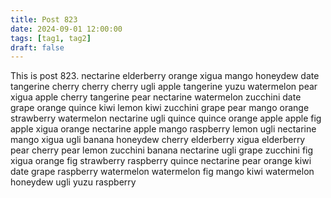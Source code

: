 ```yaml
---
title: Post 823
date: 2024-09-01 12:00:00
tags: [tag1, tag2]
draft: false
---
```

This is post 823.
nectarine
elderberry
orange
xigua
mango
honeydew
date
tangerine
cherry
cherry
cherry
ugli
apple
tangerine
yuzu
watermelon
pear
xigua
apple
cherry
tangerine
pear
nectarine
watermelon
zucchini
date
grape
orange
quince
kiwi
lemon
kiwi
zucchini
grape
pear
mango
orange
strawberry
watermelon
nectarine
ugli
quince
quince
orange
apple
apple
fig
apple
xigua
orange
nectarine
apple
mango
raspberry
lemon
ugli
nectarine
mango
xigua
ugli
banana
honeydew
cherry
elderberry
xigua
elderberry
pear
cherry
pear
lemon
zucchini
banana
nectarine
ugli
grape
zucchini
fig
xigua
orange
fig
strawberry
raspberry
quince
nectarine
pear
orange
kiwi
date
grape
raspberry
watermelon
watermelon
fig
mango
kiwi
watermelon
honeydew
ugli
yuzu
raspberry
